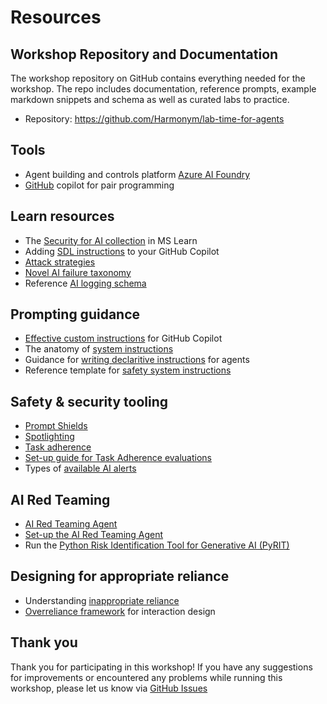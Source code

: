 # Resources

## Workshop Repository and Documentation

The workshop repository on GitHub contains everything needed for the workshop. The repo includes documentation, reference prompts, example markdown snippets and schema as well as curated labs to practice.

* Repository: <a href="https://github.com/Harmonym/lab-time-for-agents" target="_blank" rel="noopener noreferrer"> https://github.com/Harmonym/lab-time-for-agents</a>

## Tools

* Agent building and controls platform <a href="https://ai.azure.com" target="_blank" rel="noopener noreferrer">Azure AI Foundry</a>
* <a href="https://learn.microsoft.com/azure/ai-services/openai/how-to/function-calling" target="_blank" rel="noopener noreferrer">GitHub</a> copilot for pair programming

## Learn resources

* The <a href="https://learn.microsoft.com/security/security-for-ai/">Security for AI collection</a> in MS Learn
* Adding <a href="https://docs.github.com/en/copilot/how-tos/configure-custom-instructions/add-personal-instructions" target="_blank" rel="noopener noreferrer">SDL instructions</a> to your GitHub Copilot
* <a href="https://learn.microsoft.com/en-us/azure/ai-foundry/concepts/ai-red-teaming-agent" target="_blank" rel="noopener noreferrer"> Attack strategies</a>
* <a href="https://cdn-dynmedia-1.microsoft.com/is/content/microsoftcorp/microsoft/final/en-us/microsoft-brand/documents/Taxonomy-of-Failure-Mode-in-Agentic-AI-Systems-Whitepaper.pdf" target="_blank" rel="noopener noreferrer">Novel AI failure taxonomy</a>
* Reference <a href="https://learn.microsoft.com/en-us/purview/audit-copilot#user-activities-with-copilot-and-ai-applications" target="_blank" rel="noopener noreferrer">AI logging schema</a>


## Prompting guidance

* <a href="https://github.com/Harmonym/lab-time-for-agents/blob/main/docs/docs/copilot-instructions.md" target="_blank" rel="noopener noreferrer">Effective custom instructions</a> for GitHub Copilot
* The anatomy of <a href="https://learn.microsoft.com/en-us/azure/ai-foundry/openai/concepts/system-message?tabs=top-techniques#summary-of-best-practices" target="_blank" rel="noopener noreferrer">system instructions</a>
* Guidance for <a href="https://learn.microsoft.com/en-us/microsoft-365-copilot/extensibility/declarative-agent-instructions" target="_blank" rel="noopener noreferrer">writing declaritive instructions</a> for agents
* Reference template for <a href="https://learn.microsoft.com/en-us/azure/ai-foundry/openai/concepts/safety-system-message-templates" target="_blank" rel="noopener noreferrer">safety system instructions</a>


## Safety & security tooling

* <a href="https://learn.microsoft.com/en-us/azure/ai-foundry/openai/concepts/content-filter-prompt-shields" target="_blank" rel="noopener noreferrer">Prompt Shields</a>
* <a href="https://learn.microsoft.com/en-us/azure/ai-foundry/openai/concepts/content-filter-prompt-shields#spotlighting-for-prompt-shields-preview" target="_blank" rel="noopener noreferrer">Spotlighting</a>
* <a href="https://learn.microsoft.com/en-us/azure/ai-foundry/concepts/evaluation-evaluators/agent-evaluators#task-adherence-output" target="_blank" rel="noopener noreferrer">Task adherence</a>
* <a href="https://github.com/Azure-Samples/azureai-samples/blob/main/scenarios/evaluate/Supported_Evaluation_Metrics/Agent_Evaluation/AI_Judge_Evaluator_Task_Adherence.ipynb" target="_blank" rel="noopener noreferrer">Set-up guide for Task Adherence evaluations</a>
* Types of <a href="https://learn.microsoft.com/en-us/azure/defender-for-cloud/alerts-ai-workloads" target="_blank" rel="noopener noreferrer">available AI alerts</a>


## AI Red Teaming

* <a href="https://learn.microsoft.com/en-us/azure/ai-foundry/concepts/ai-red-teaming-agent" target="_blank" rel="noopener noreferrer">AI Red Teaming Agent</a>
* <a href="https://github.com/Azure-Samples/azureai-samples/tree/main/scenarios/evaluate/AI_RedTeaming" target="_blank" rel="noopener noreferrer"> Set-up the AI Red Teaming Agent</a>
* Run the <a href="https://github.com/Azure/PyRIT" target="_blank" rel="noopener noreferrer">Python Risk Identification Tool for Generative AI (PyRIT)</a>


## Designing for appropriate reliance
* Understanding <a href="https://www.microsoft.com/en-us/research/publication/overreliance-on-ai-literature-review/" target="_blank" rel="noopener noreferrer">inappropriate reliance</a>
* <a href="https://learn.microsoft.com/en-us/ai/playbook/technology-guidance/overreliance-on-ai/overreliance-on-ai" target="_blank" rel="noopener noreferrer">Overreliance framework</a> for interaction design



## Thank you

Thank you for participating in this workshop! If you have any suggestions for improvements or encountered any problems while running this workshop, please let us know via <a href="https://github.com/Harmonym/lab-time-for-agents/issues" target="_blank" rel="noopener noreferrer">GitHub Issues</a>



